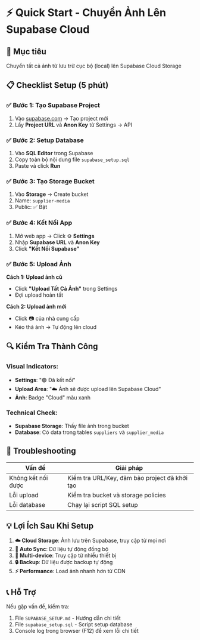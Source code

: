 # ⚡ Quick Start - Chuyển Ảnh Lên Supabase Cloud

## 🎯 Mục tiêu
Chuyển tất cả ảnh từ lưu trữ cục bộ (local) lên Supabase Cloud Storage

## 📋 Checklist Setup (5 phút)

### ✅ Bước 1: Tạo Supabase Project
1. Vào [supabase.com](https://supabase.com) → Tạo project mới
2. Lấy **Project URL** và **Anon Key** từ Settings → API

### ✅ Bước 2: Setup Database
1. Vào **SQL Editor** trong Supabase
2. Copy toàn bộ nội dung file `supabase_setup.sql`
3. Paste và click **Run** 

### ✅ Bước 3: Tạo Storage Bucket
1. Vào **Storage** → Create bucket
2. Name: `supplier-media`
3. Public: ✅ Bật

### ✅ Bước 4: Kết Nối App
1. Mở web app → Click ⚙️ **Settings**
2. Nhập **Supabase URL** và **Anon Key**
3. Click **"Kết Nối Supabase"**

### ✅ Bước 5: Upload Ảnh
**Cách 1: Upload ảnh cũ**
- Click **"Upload Tất Cả Ảnh"** trong Settings
- Đợi upload hoàn tất

**Cách 2: Upload ảnh mới**
- Click 📷 của nhà cung cấp
- Kéo thả ảnh → Tự động lên cloud

## 🔍 Kiểm Tra Thành Công

### Visual Indicators:
- **Settings**: "🟢 Đã kết nối" 
- **Upload Area**: "☁️ Ảnh sẽ được upload lên Supabase Cloud"
- **Ảnh**: Badge "Cloud" màu xanh

### Technical Check:
- **Supabase Storage**: Thấy file ảnh trong bucket
- **Database**: Có data trong tables `suppliers` và `supplier_media`

## 🚨 Troubleshooting

| Vấn đề | Giải pháp |
|--------|-----------|
| Không kết nối được | Kiểm tra URL/Key, đảm bảo project đã khởi tạo |
| Lỗi upload | Kiểm tra bucket và storage policies |
| Lỗi database | Chạy lại script SQL setup |

## 💡 Lợi Ích Sau Khi Setup

1. **☁️ Cloud Storage**: Ảnh lưu trên Supabase, truy cập từ mọi nơi
2. **🔄 Auto Sync**: Dữ liệu tự động đồng bộ
3. **📱 Multi-device**: Truy cập từ nhiều thiết bị
4. **🔒 Backup**: Dữ liệu được backup tự động
5. **⚡ Performance**: Load ảnh nhanh hơn từ CDN

## 📞 Hỗ Trợ

Nếu gặp vấn đề, kiểm tra:
1. File `SUPABASE_SETUP.md` - Hướng dẫn chi tiết
2. File `supabase_setup.sql` - Script setup database
3. Console log trong browser (F12) để xem lỗi chi tiết
